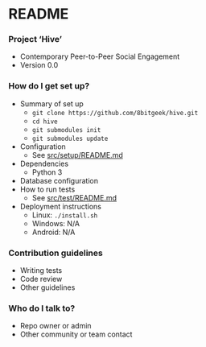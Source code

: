 # README #

### Project ‘Hive’ ###

* Contemporary Peer-to-Peer Social Engagement
* Version 0.0

### How do I get set up? ###

* Summary of set up
  - `git clone https://github.com/8bitgeek/hive.git`
  - `cd hive`
  - `git submodules init`
  - `git submodules update`
* Configuration
  - See [src/setup/README.md](src/setup/README.md)
* Dependencies
  - Python 3
* Database configuration
* How to run tests
  * See [src/test/README.md](src/test/README.md)
* Deployment instructions
  - Linux: `./install.sh`
  - Windows: N/A
  - Android: N/A

### Contribution guidelines ###

* Writing tests
* Code review
* Other guidelines

### Who do I talk to? ###

* Repo owner or admin
* Other community or team contact
  